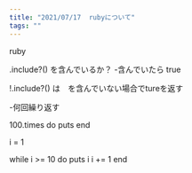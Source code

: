 ```yaml
---
title: "2021/07/17  rubyについて"
tags: ""
---
```


ruby

.include?() を含んでいるか？
\-含んでいたら true 

!.include?() は　を含んでいない場合でtureを返す                  

\-何回繰り返す

100.times do
	puts 
end

i = 1

while i >= 10 do
	puts i
    i += 1
end

